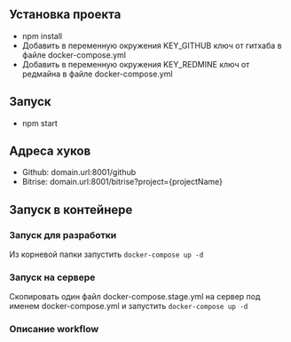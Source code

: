 ## Установка проекта
* npm install
* Добавить в переменную окружения KEY_GITHUB ключ от гитхаба в файле docker-compose.yml
* Добавить в переменную окружения KEY_REDMINE ключ от редмайна в файле docker-compose.yml

## Запуск
* npm start
## Адреса хуков
* Github: domain.url:8001/github
* Bitrise: domain.url:8001/bitrise?project={projectName}

## Запуск в контейнере

### Запуск для разработки
Из корневой папки запустить ```docker-compose up -d```

### Запуск на сервере
Скопировать один файл docker-compose.stage.yml на сервер под именем docker-compose.yml и запустить ```docker-compose up -d```

### Описание workflow
